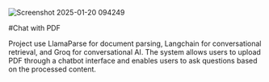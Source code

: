 ![Screenshot 2025-01-20 094249](https://github.com/user-attachments/assets/08d16961-ede7-4593-a856-7bce7d821a25)

#Chat with PDF 

Project use LlamaParse for document parsing, Langchain for conversational retrieval, and Groq for conversational AI.
The system allows users to upload PDF through a chatbot interface and enables users to ask questions based on the processed content.


